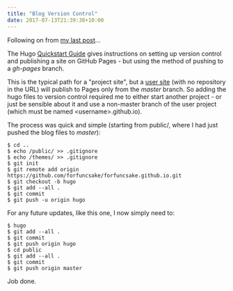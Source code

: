 ```yaml
---
title: "Blog Version Control"
date: 2017-07-13T21:39:38+10:00
---
```


Following on from [my last post](/2017/07/package-blog/)...

The Hugo [Quickstart Guide](https://gohugo.io/overview/quickstart/) gives instructions on setting up version control and publishing a site on GitHub Pages - but using the method of pushing to a *gh-pages* branch.

This is the typical path for a "project site", but a [user site](https://pages.github.com/#user-site) (with no repository in the URL) will publish to Pages only from the *master* branch. So adding the hugo files to version control required me to either start another project - or just be sensible about it and use a non-master branch of the user project (which must be named \<username\>.github.io).

The process was quick and simple (starting from public/, where I had just pushed the blog files to *master*):
```
$ cd ..
$ echo /public/ >> .gitignore
$ echo /themes/ >> .gitignore
$ git init
$ git remote add origin https://github.com/forfuncsake/forfuncsake.github.io.git
$ git checkout -b hugo
$ git add --all .
$ git commit
$ git push -u origin hugo
```

For any future updates, like this one, I now simply need to:
```
$ hugo
$ git add --all .
$ git commit
$ git push origin hugo
$ cd public
$ git add --all .
$ git commit
$ git push origin master
```

Job done.

